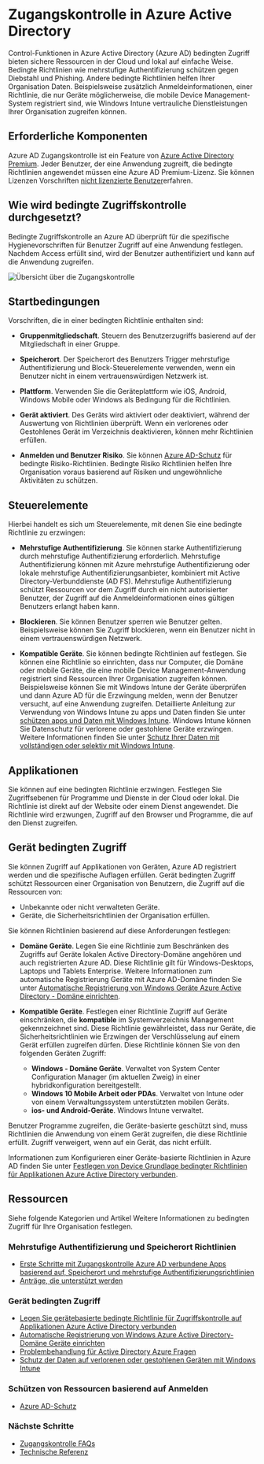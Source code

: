 <Properties
    pageTitle="Azure Active Directory Zugangskontrolle | Microsoft Azure"  
    description="Verwenden Sie bedingter in Azure Active Directory für bestimmte Situationen überprüft bei der Authentifizierung für den Zugriff auf Programme."  
    services="active-directory"
    keywords="Zugangskontrolle apps, Zugangskontrolle mit Azure, sicheren Zugriff auf Unternehmensressourcen, bedingter Richtlinien"
    documentationCenter=""
    authors="markusvi"
    manager="femila"
    editor=""/>

<tags
    ms.service="active-directory"
    ms.devlang="na"
    ms.topic="article"
    ms.tgt_pltfrm="na"
    ms.workload="identity"
    ms.date="09/21/2016"
    ms.author="markvi"/>


# <a name="conditional-access-in-azure-active-directory"></a>Zugangskontrolle in Azure Active Directory   

Control-Funktionen in Azure Active Directory (Azure AD) bedingten Zugriff bieten sichere Ressourcen in der Cloud und lokal auf einfache Weise. Bedingte Richtlinien wie mehrstufige Authentifizierung schützen gegen Diebstahl und Phishing. Andere bedingte Richtlinien helfen Ihrer Organisation Daten. Beispielsweise zusätzlich Anmeldeinformationen, einer Richtlinie, die nur Geräte möglicherweise, die mobile Device Management-System registriert sind, wie Windows Intune vertrauliche Dienstleistungen Ihrer Organisation zugreifen können.


## <a name="prerequisites"></a>Erforderliche Komponenten

Azure AD Zugangskontrolle ist ein Feature von [Azure Active Directory Premium](http://www.microsoft.com/identity). Jeder Benutzer, der eine Anwendung zugreift, die bedingte Richtlinien angewendet müssen eine Azure AD Premium-Lizenz. Sie können Lizenzen Vorschriften [nicht lizenzierte Benutzer](https://aka.ms/utc5ix)erfahren.


## <a name="how-is-conditional-access-control-enforced"></a>Wie wird bedingte Zugriffskontrolle durchgesetzt?  

Bedingte Zugriffskontrolle an Azure AD überprüft für die spezifische Hygienevorschriften für Benutzer Zugriff auf eine Anwendung festlegen. Nachdem Access erfüllt sind, wird der Benutzer authentifiziert und kann auf die Anwendung zugreifen.  

![Übersicht über die Zugangskontrolle](./media/active-directory-conditional-access/conditionalaccess-overview.png)

## <a name="conditions"></a>Startbedingungen

Vorschriften, die in einer bedingten Richtlinie enthalten sind:

- **Gruppenmitgliedschaft**. Steuern des Benutzerzugriffs basierend auf der Mitgliedschaft in einer Gruppe.

- **Speicherort**. Der Speicherort des Benutzers Trigger mehrstufige Authentifizierung und Block-Steuerelemente verwenden, wenn ein Benutzer nicht in einem vertrauenswürdigen Netzwerk ist.

- **Plattform**. Verwenden Sie die Geräteplattform wie iOS, Android, Windows Mobile oder Windows als Bedingung für die Richtlinien.

- **Gerät aktiviert**. Des Geräts wird aktiviert oder deaktiviert, während der Auswertung von Richtlinien überprüft. Wenn ein verlorenes oder Gestohlenes Gerät im Verzeichnis deaktivieren, können mehr Richtlinien erfüllen.

- **Anmelden und Benutzer Risiko**. Sie können [Azure AD-Schutz](active-directory-identityprotection.md) für bedingte Risiko-Richtlinien. Bedingte Risiko Richtlinien helfen Ihre Organisation voraus basierend auf Risiken und ungewöhnliche Aktivitäten zu schützen.


## <a name="controls"></a>Steuerelemente

Hierbei handelt es sich um Steuerelemente, mit denen Sie eine bedingte Richtlinie zu erzwingen:

- **Mehrstufige Authentifizierung**. Sie können starke Authentifizierung durch mehrstufige Authentifizierung erforderlich. Mehrstufige Authentifizierung können mit Azure mehrstufige Authentifizierung oder lokale mehrstufige Authentifizierungsanbieter, kombiniert mit Active Directory-Verbunddienste (AD FS). Mehrstufige Authentifizierung schützt Ressourcen vor dem Zugriff durch ein nicht autorisierter Benutzer, der Zugriff auf die Anmeldeinformationen eines gültigen Benutzers erlangt haben kann.

- **Blockieren**. Sie können Benutzer sperren wie Benutzer gelten. Beispielsweise können Sie Zugriff blockieren, wenn ein Benutzer nicht in einem vertrauenswürdigen Netzwerk.

- **Kompatible Geräte**. Sie können bedingte Richtlinien auf festlegen. Sie können eine Richtlinie so einrichten, dass nur Computer, die Domäne oder mobile Geräte, die eine mobile Device Management-Anwendung registriert sind Ressourcen Ihrer Organisation zugreifen können. Beispielsweise können Sie mit Windows Intune der Geräte überprüfen und dann Azure AD für die Erzwingung melden, wenn der Benutzer versucht, auf eine Anwendung zugreifen. Detaillierte Anleitung zur Verwendung von Windows Intune zu apps und Daten finden Sie unter [schützen apps und Daten mit Windows Intune](https://docs.microsoft.com/intune/deploy-use/protect-apps-and-data-with-microsoft-intune). Windows Intune können Sie Datenschutz für verlorene oder gestohlene Geräte erzwingen. Weitere Informationen finden Sie unter [Schutz Ihrer Daten mit vollständigen oder selektiv mit Windows Intune](https://docs.microsoft.com/intune/deploy-use/use-remote-wipe-to-help-protect-data-using-microsoft-intune).

## <a name="applications"></a>Applikationen

Sie können auf eine bedingten Richtlinie erzwingen. Festlegen Sie Zugriffsebenen für Programme und Dienste in der Cloud oder lokal. Die Richtlinie ist direkt auf der Website oder einem Dienst angewendet. Die Richtlinie wird erzwungen, Zugriff auf den Browser und Programme, die auf den Dienst zugreifen.


## <a name="device-based-conditional-access"></a>Gerät bedingten Zugriff

Sie können Zugriff auf Applikationen von Geräten, Azure AD registriert werden und die spezifische Auflagen erfüllen. Gerät bedingten Zugriff schützt Ressourcen einer Organisation von Benutzern, die Zugriff auf die Ressourcen von:

- Unbekannte oder nicht verwalteten Geräte.
- Geräte, die Sicherheitsrichtlinien der Organisation erfüllen.

Sie können Richtlinien basierend auf diese Anforderungen festlegen:

- **Domäne Geräte**. Legen Sie eine Richtlinie zum Beschränken des Zugriffs auf Geräte lokalen Active Directory-Domäne angehören und auch registrierten Azure AD. Diese Richtlinie gilt für Windows-Desktops, Laptops und Tablets Enterprise.
Weitere Informationen zum automatische Registrierung Geräte mit Azure AD-Domäne finden Sie unter [Automatische Registrierung von Windows Geräte Azure Active Directory - Domäne einrichten](active-directory-conditional-access-automatic-device-registration-setup.md).

- **Kompatible Geräte**. Festlegen einer Richtlinie Zugriff auf Geräte einschränken, die **kompatible** im Systemverzeichnis Management gekennzeichnet sind. Diese Richtlinie gewährleistet, dass nur Geräte, die Sicherheitsrichtlinien wie Erzwingen der Verschlüsselung auf einem Gerät erfüllen zugreifen dürfen. Diese Richtlinie können Sie von den folgenden Geräten Zugriff:

    - **Windows - Domäne Geräte**. Verwaltet von System Center Configuration Manager (im aktuellen Zweig) in einer hybridkonfiguration bereitgestellt.
    - **Windows 10 Mobile Arbeit oder PDAs**. Verwaltet von Intune oder von einem Verwaltungssystem unterstützten mobilen Geräts.
    - **ios- und Android-Geräte**. Windows Intune verwaltet.


Benutzer Programme zugreifen, die Geräte-basierte geschützt sind, muss Richtlinien die Anwendung von einem Gerät zugreifen, die diese Richtlinie erfüllt. Zugriff verweigert, wenn auf ein Gerät, das nicht erfüllt.

Informationen zum Konfigurieren einer Geräte-basierte Richtlinien in Azure AD finden Sie unter [Festlegen von Device Grundlage bedingter Richtlinien für Applikationen Azure Active Directory verbunden](active-directory-conditional-access-policy-connected-applications.md).

## <a name="resources"></a>Ressourcen

Siehe folgende Kategorien und Artikel Weitere Informationen zu bedingten Zugriff für Ihre Organisation festlegen.


### <a name="multi-factor-authentication-and-location-policies"></a>Mehrstufige Authentifizierung und Speicherort Richtlinien

- [Erste Schritte mit Zugangskontrolle Azure AD verbundene Apps basierend auf, Speicherort und mehrstufige Authentifizierungsrichtlinien](active-directory-conditional-access-azuread-connected-apps.md)
- [Anträge, die unterstützt werden](active-directory-conditional-access-supported-apps.md)


### <a name="device-based-conditional-access"></a>Gerät bedingten Zugriff

- [Legen Sie gerätebasierte bedingte Richtlinie für Zugriffskontrolle auf Applikationen Azure Active Directory verbunden](active-directory-conditional-access-policy-connected-applications.md)
- [Automatische Registrierung von Windows Azure Active Directory-Domäne Geräte einrichten](active-directory-conditional-access-automatic-device-registration-setup.md)
- [Problembehandlung für Active Directory Azure Fragen](active-directory-conditional-access-device-remediation.md)
- [Schutz der Daten auf verlorenen oder gestohlenen Geräten mit Windows Intune](https://docs.microsoft.com/intune/deploy-use/use-remote-wipe-to-help-protect-data-using-microsoft-intune)


### <a name="protect-resources-based-on-sign-in-risk"></a>Schützen von Ressourcen basierend auf Anmelden

-   [Azure AD-Schutz](active-directory-identityprotection.md)

### <a name="next-steps"></a>Nächste Schritte

- [Zugangskontrolle FAQs](active-directory-conditional-faqs.md)
- [Technische Referenz](active-directory-conditional-access-technical-reference.md)
